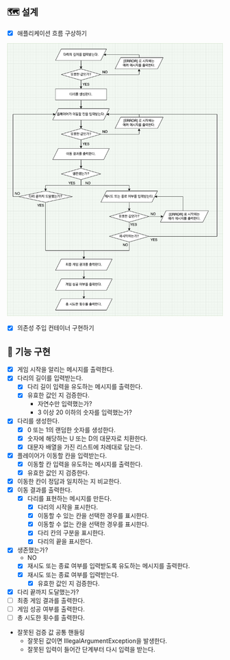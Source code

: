 ## 🗺 설계
* [x] 애플리케이션 흐름 구상하기

![](application-blueprint.png)

* [x] 의존성 주입 컨테이너 구현하기

## 🐳 기능 구현
* [x] 게임 시작을 알리는 메시지를 출력한다.
* [x] 다리의 길이를 입력받는다.
  * [x] 다리 길이 입력을 유도하는 메시지를 출력한다.
  * [x] 유효한 값인 지 검증한다.
    * 자연수만 입력했는가?
    * 3 이상 20 이하의 숫자를 입력했는가?
* [x] 다리를 생성한다.
  * [x] 0 또는 1의 랜덤한 숫자를 생성한다.
  * [x] 숫자에 해당하는 U 또는 D의 대문자로 치환한다.
  * [x] 대문자 배열을 가진 리스트에 차례대로 담는다.
* [x] 플레이어가 이동할 칸을 입력받는다.
  * [x] 이동할 칸 입력을 유도하는 메시지를 출력한다.
  * [x] 유효한 값인 지 검증한다.
* [x] 이동한 칸이 정답과 일치하는 지 비교한다.
* [x] 이동 결과를 출력한다.
  * [x] 다리를 표현하는 메시지를 만든다.
    * [x] 다리의 시작을 표시한다.
    * [x] 이동할 수 있는 칸을 선택한 경우를 표시한다.
    * [x] 이동할 수 없는 칸을 선택한 경우를 표시한다.
    * [x] 다리 칸의 구분을 표시한다.
    * [x] 다리의 끝을 표시한다.
* [x] 생존했는가?
  - NO
  * [x] 재시도 또는 종료 여부를 입력받도록 유도하는 메시지를 출력한다.
  * [x] 재시도 또는 종료 여부를 입력받는다.
    * [x] 유효한 값인 지 검증한다.
* [x] 다리 끝까지 도달했는가?
* [ ] 최종 게임 결과를 출력한다.
* [ ] 게임 성공 여부를 출력한다.
* [ ] 총 시도한 횟수를 출력한다.
  
* 잘못된 검증 값 공통 핸들링 
  * 잘못된 값이면 IllegalArgumentException을 발생한다.
  * 잘못된 입력이 들어간 단계부터 다시 입력을 받는다.
